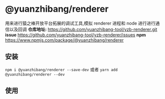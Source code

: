 # @yuanzhibang/renderer

用来进行猿之棒开放平台拓展的调试工具,模拟 renderer 进程和 node 进行进行通信以及回调
**仓库地址:** 
https://github.com/yuanzhibang-tool/yzb-renderer.git
**issue**
https://github.com/yuanzhibang-tool/yzb-renderer/issues
**npm**
https://www.npmjs.com/package/@yuanzhibang/renderer

## 安装
`npm i @yuanzhibang/renderer --save-dev`
或者
`yarn add @yuanzhibang/renderer --dev`

## 使用
